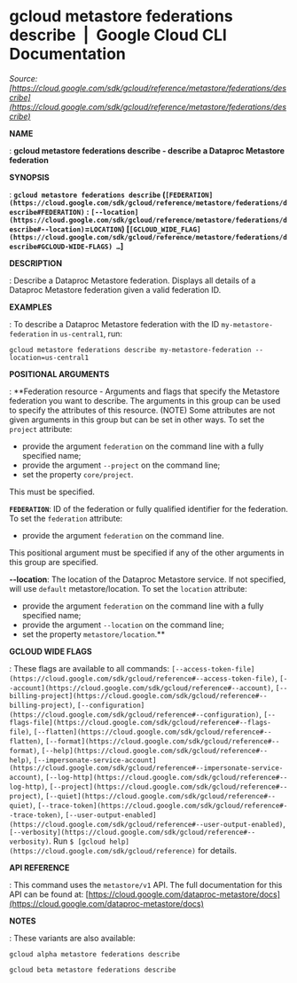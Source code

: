# gcloud metastore federations describe  |  Google Cloud CLI Documentation

*Source: [https://cloud.google.com/sdk/gcloud/reference/metastore/federations/describe](https://cloud.google.com/sdk/gcloud/reference/metastore/federations/describe)*

**NAME**

: **gcloud metastore federations describe - describe a Dataproc Metastore federation**

**SYNOPSIS**

: **`gcloud metastore federations describe` (`[FEDERATION](https://cloud.google.com/sdk/gcloud/reference/metastore/federations/describe#FEDERATION)` : `[--location](https://cloud.google.com/sdk/gcloud/reference/metastore/federations/describe#--location)`=`LOCATION`) [`[GCLOUD_WIDE_FLAG](https://cloud.google.com/sdk/gcloud/reference/metastore/federations/describe#GCLOUD-WIDE-FLAGS) …`]**

**DESCRIPTION**

: Describe a Dataproc Metastore federation.
Displays all details of a Dataproc Metastore federation given a valid federation
ID.

**EXAMPLES**

: To describe a Dataproc Metastore federation with the ID
`my-metastore-federation` in `us-central1`, run:

```
gcloud metastore federations describe my-metastore-federation --location=us-central1
```

**POSITIONAL ARGUMENTS**

: **Federation resource - Arguments and flags that specify the Metastore federation
you want to describe. The arguments in this group can be used to specify the
attributes of this resource. (NOTE) Some attributes are not given arguments in
this group but can be set in other ways.
To set the `project` attribute:

- provide the argument `federation` on the command line with a fully
specified name;
- provide the argument `--project` on the command line;
- set the property `core/project`.

This must be specified.

**`FEDERATION`**:
ID of the federation or fully qualified identifier for the federation.
To set the `federation` attribute:

- provide the argument `federation` on the command line.

This positional argument must be specified if any of the other arguments in this
group are specified.

**--location**:
The location of the Dataproc Metastore service.
If not specified, will use `default` metastore/location.
To set the `location` attribute:

- provide the argument `federation` on the command line with a fully
specified name;
- provide the argument `--location` on the command line;
- set the property `metastore/location`.**

**GCLOUD WIDE FLAGS**

: These flags are available to all commands: `[--access-token-file](https://cloud.google.com/sdk/gcloud/reference#--access-token-file)`,
`[--account](https://cloud.google.com/sdk/gcloud/reference#--account)`, `[--billing-project](https://cloud.google.com/sdk/gcloud/reference#--billing-project)`,
`[--configuration](https://cloud.google.com/sdk/gcloud/reference#--configuration)`,
`[--flags-file](https://cloud.google.com/sdk/gcloud/reference#--flags-file)`,
`[--flatten](https://cloud.google.com/sdk/gcloud/reference#--flatten)`, `[--format](https://cloud.google.com/sdk/gcloud/reference#--format)`, `[--help](https://cloud.google.com/sdk/gcloud/reference#--help)`, `[--impersonate-service-account](https://cloud.google.com/sdk/gcloud/reference#--impersonate-service-account)`,
`[--log-http](https://cloud.google.com/sdk/gcloud/reference#--log-http)`,
`[--project](https://cloud.google.com/sdk/gcloud/reference#--project)`, `[--quiet](https://cloud.google.com/sdk/gcloud/reference#--quiet)`, `[--trace-token](https://cloud.google.com/sdk/gcloud/reference#--trace-token)`, `[--user-output-enabled](https://cloud.google.com/sdk/gcloud/reference#--user-output-enabled)`,
`[--verbosity](https://cloud.google.com/sdk/gcloud/reference#--verbosity)`.
Run `$ [gcloud help](https://cloud.google.com/sdk/gcloud/reference)` for details.

**API REFERENCE**

: This command uses the `metastore/v1` API. The full documentation for
this API can be found at: [https://cloud.google.com/dataproc-metastore/docs](https://cloud.google.com/dataproc-metastore/docs)

**NOTES**

: These variants are also available:

```
gcloud alpha metastore federations describe
```

```
gcloud beta metastore federations describe
```